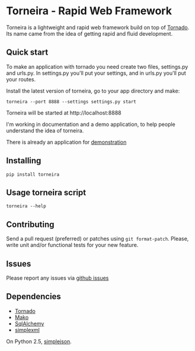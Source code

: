Torneira - Rapid Web Framework
======================

Torneira is a lightweight and rapid web framework build on top of [Tornado](http://www.tornadoweb.org/).
Its name came from the idea of getting rapid and fluid development.

Quick start
---------------------

To make an application with tornado you need create two files, settings.py and urls.py.
In settings.py you'll put your settings, and in urls.py you'll put your routes.

Install the latest version of torneira, go to your app directory and make:

    torneira --port 8888 --settings settings.py start

Torneira will be started at http://localhost:8888

I'm working in documentation and a demo application, to help people understand the idea of torneira.

There is already an application for [demonstration](https://github.com/marcelnicolay/torneira/tree/master/demo)

Installing
-----------------

    pip install torneira

Usage torneira script
-----------------------

    torneira --help

Contributing
------------

 Send a pull request (preferred) or patches using ``git format-patch``. Please,
 write unit and/or functional tests for your new feature.

Issues
------

Please report any issues via [github issues](https://github.com/marcelnicolay/torneira/issues)

Dependencies
--------------------

 * [Tornado](http://www.tornadoweb.org/)
 * [Mako](http://www.makotemplates.org/)
 * [SqlAlchemy](http://www.sqlalchemy.org/)
 * [simplexml](https://github.com/marcelnicolay/simplexml/)

 On Python 2.5, [simplejson](http://code.google.com/p/simplejson/).
